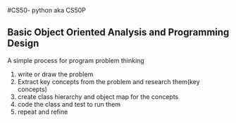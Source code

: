 #CS50- python
aka CS50P

## Basic Object Oriented Analysis and Programming Design

A simple process for program problem thinking

1. write or draw the problem
2. Extract key concepts from the problem and research them(key concepts)
3. create class hierarchy and object map for the concepts
4. code the class and test to run them
5. repeat and refine 

 


